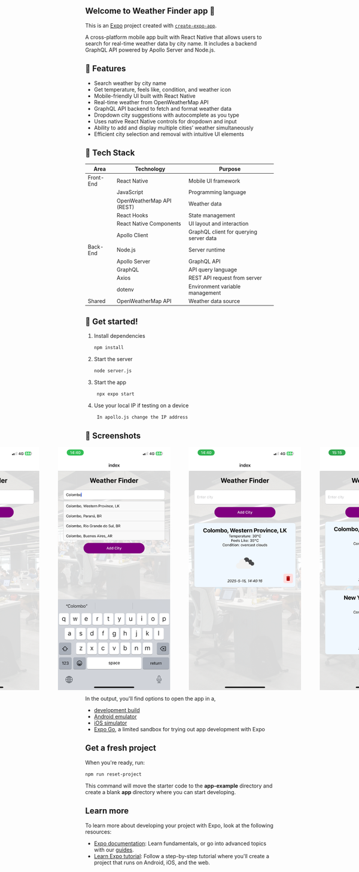 ## Welcome to Weather Finder app 👋

  This is an [Expo](https://expo.dev) project created with [`create-expo-app`](https://www.npmjs.com/package/create-expo-app).

  A cross-platform mobile app built with React Native that allows users to search for real-time weather data by city name. It includes a backend GraphQL API powered by Apollo Server and Node.js.


## 📱 Features

- Search weather by city name
- Get temperature, feels like, condition, and weather icon
- Mobile-friendly UI built with React Native
- Real-time weather from OpenWeatherMap API
- GraphQL API backend to fetch and format weather data
- Dropdown city suggestions with autocomplete as you type
- Uses native React Native controls for dropdown and input
- Ability to add and display multiple cities’ weather simultaneously
- Efficient city selection and removal with intuitive UI elements


## 🧰 Tech Stack

| Area      | Technology                | Purpose                                   |
|-----------|---------------------------|-------------------------------------------|
| Front-End | React Native              | Mobile UI framework                       |
|           | JavaScript                | Programming language                      |
|           | OpenWeatherMap API (REST) | Weather data                              |
|           | React Hooks               | State management                          |
|           | React Native Components   | UI layout and interaction                 |
|           |Apollo Client              |	GraphQL client for querying server data   |
| Back-End  | Node.js                   | Server runtime                            |
|           | Apollo Server             | GraphQL API                               |
|           | GraphQL                   | API query language                        |
|           | Axios                     | REST API request from server              |
|           | dotenv                    | Environment variable management           |
| Shared    | OpenWeatherMap API        | Weather data source                       |



## 🚀 Get started!

1. Install dependencies

   ```bash
   npm install
   ```

2. Start the server

   ```bash
   node server.js
   ```

3. Start the app

   ```bash
    npx expo start
   ```

3. Use your local IP if testing on a device

   ```bash
    In apollo.js change the IP address
   ```

## 📸 Screenshots

<div style="display: flex; gap: 50px; justify-content: center; margin: auto;">
  <img src="assets/images/IMG_0325.png" alt="App Screenshot 1" width="300"/>
  <img src="assets/images/IMG_0326.png" alt="App Screenshot 2" width="300"/>
  <img src="assets/images/IMG_0327.png" alt="App Screenshot 2" width="300"/>
  <img src="assets/images/IMG_0328.png" alt="App Screenshot 2" width="300"/>
</div>



In the output, you'll find options to open the app in a,

- [development build](https://docs.expo.dev/develop/development-builds/introduction/)
- [Android emulator](https://docs.expo.dev/workflow/android-studio-emulator/)
- [iOS simulator](https://docs.expo.dev/workflow/ios-simulator/)
- [Expo Go](https://expo.dev/go), a limited sandbox for trying out app development with Expo


## Get a fresh project

When you're ready, run:

```bash
npm run reset-project
```

This command will move the starter code to the **app-example** directory and create a blank **app** directory where you can start developing.

## Learn more

To learn more about developing your project with Expo, look at the following resources:

- [Expo documentation](https://docs.expo.dev/): Learn fundamentals, or go into advanced topics with our [guides](https://docs.expo.dev/guides).
- [Learn Expo tutorial](https://docs.expo.dev/tutorial/introduction/): Follow a step-by-step tutorial where you'll create a project that runs on Android, iOS, and the web.



